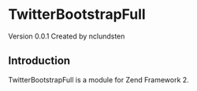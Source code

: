 TwitterBootstrapFull
========
Version 0.0.1 Created by nclundsten

Introduction
------------
TwitterBootstrapFull is a module for Zend Framework 2.